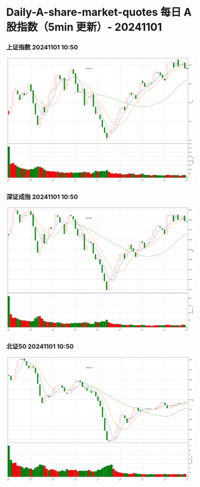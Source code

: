
# Daily-A-share-market-quotes 每日 A 股指数（5min 更新）- 20241101

### 上证指数 20241101 10:50
![](./fig/2024/11/20241101-sh000001.png)

### 深证成指 20241101 10:50
![](./fig/2024/11/20241101-sz399001.png)

### 北证50 20241101 10:50
![](./fig/2024/11/20241101-bj899050.png)
